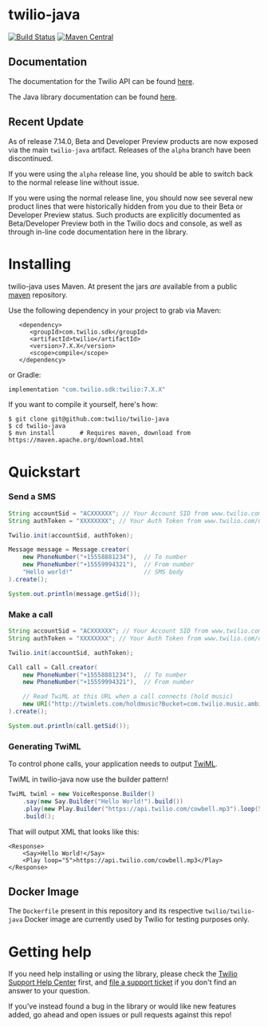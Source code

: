 # twilio-java

[![Build Status](https://travis-ci.org/twilio/twilio-java.png?branch=master)](https://travis-ci.org/twilio/twilio-java)
[![Maven Central](https://img.shields.io/maven-central/v/com.twilio.sdk/twilio.svg)](https://mvnrepository.com/artifact/com.twilio.sdk/twilio)

## Documentation

The documentation for the Twilio API can be found [here][apidocs].

The Java library documentation can be found [here][libdocs].

## Recent Update

As of release 7.14.0, Beta and Developer Preview products are now exposed via
the main `twilio-java` artifact. Releases of the `alpha` branch have been
discontinued.

If you were using the `alpha` release line, you should be able to switch back
to the normal release line without issue.

If you were using the normal release line, you should now see several new
product lines that were historically hidden from you due to their Beta or
Developer Preview status. Such products are explicitly documented as
Beta/Developer Preview both in the Twilio docs and console, as well as through
in-line code documentation here in the library.

# Installing

twilio-java uses Maven.  At present the jars *are* available from a public [maven](https://mvnrepository.com/artifact/com.twilio.sdk/twilio) repository.

Use the following dependency in your project to grab via Maven:

       <dependency>
          <groupId>com.twilio.sdk</groupId>
          <artifactId>twilio</artifactId>
          <version>7.X.X</version>
          <scope>compile</scope>
       </dependency>

or Gradle:
```groovy
implementation "com.twilio.sdk:twilio:7.X.X"
````

If you want to compile it yourself, here's how:

    $ git clone git@github.com:twilio/twilio-java
    $ cd twilio-java
    $ mvn install       # Requires maven, download from https://maven.apache.org/download.html

# Quickstart

### Send a SMS

```java
String accountSid = "ACXXXXXX"; // Your Account SID from www.twilio.com/user/account
String authToken = "XXXXXXXX"; // Your Auth Token from www.twilio.com/user/account

Twilio.init(accountSid, authToken);

Message message = Message.creator(
    new PhoneNumber("+15558881234"),  // To number
    new PhoneNumber("+15559994321"),  // From number
    "Hello world!"                    // SMS body
).create();

System.out.println(message.getSid());
```

### Make a call

```java
String accountSid = "ACXXXXXX"; // Your Account SID from www.twilio.com/user/account
String authToken = "XXXXXXXX"; // Your Auth Token from www.twilio.com/user/account

Twilio.init(accountSid, authToken);

Call call = Call.creator(
    new PhoneNumber("+15558881234"),  // To number
    new PhoneNumber("+15559994321"),  // From number

    // Read TwiML at this URL when a call connects (hold music)
    new URI("http://twimlets.com/holdmusic?Bucket=com.twilio.music.ambient")
).create();

System.out.println(call.getSid());
```

### Generating TwiML

To control phone calls, your application needs to output [TwiML][twiml].

TwiML in twilio-java now use the builder pattern!

```java
TwiML twiml = new VoiceResponse.Builder()
    .say(new Say.Builder("Hello World!").build())
    .play(new Play.Builder("https://api.twilio.com/cowbell.mp3").loop(5).build())
    .build();
```

That will output XML that looks like this:
```
<Response>
    <Say>Hello World!</Say>
    <Play loop="5">https://api.twilio.com/cowbell.mp3</Play>
</Response>
```

## Docker Image

The `Dockerfile` present in this repository and its respective `twilio/twilio-java` Docker image are currently used by Twilio for testing purposes only.

# Getting help

If you need help installing or using the library, please check the [Twilio Support Help Center](https://support.twilio.com) first, and [file a support ticket](https://twilio.com/help/contact) if you don't find an answer to your question.

If you've instead found a bug in the library or would like new features added, go ahead and open issues or pull requests against this repo!

[apidocs]: https://www.twilio.com/docs/api
[twiml]: https://www.twilio.com/docs/api/twiml
[libdocs]: https://twilio.github.io/twilio-java
